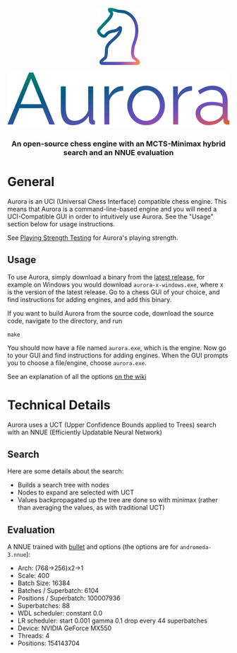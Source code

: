 <p align="center">
  <img src="aurora-logo.svg" width="100">
</p>
<p align="center">
  <img src="aurora-wordmark.svg">
</p>
<h3 align="center">An open-source chess engine with an MCTS-Minimax hybrid search and an NNUE evaluation</h3>

# General

Aurora is an UCI (Universal Chess Interface) compatible chess engine.
This means that Aurora is a command-line-based engine and you will need a UCI-Compatible GUI in order to intuitively use Aurora. See the "Usage" section below for usage instructions.

See [Playing Strength Testing](https://github.com/kjljixx/Aurora-Chess-Engine/wiki/Testing#playing-strength) for Aurora's playing strength.

## Usage

To use Aurora, simply download a binary from the [latest release](https://github.com/kjljixx/Aurora-Chess-Engine/releases), for example on Windows you would download ```aurora-x-windows.exe```, where x is the version of the latest release. Go to a chess GUI of your choice, and find instructions for adding engines, and add this binary.

If you want to build Aurora from the source code, download the source code, navigate to the directory, and run
```shell
make
```
You should now have a file named ```aurora.exe```, which is the engine. Now go to your GUI and find instructions for adding engines. When the GUI prompts you to choose a file/engine, choose ```aurora.exe```.

See an explanation of all the options [on the wiki](https://github.com/kjljixx/Aurora-Chess-Engine/wiki/Options)

# Technical Details
Aurora uses a UCT (Upper Confidence Bounds applied to Trees) search with an NNUE (Efficiently Updatable Neural Network)

## Search
Here are some details about the search:
* Builds a search tree with nodes
* Nodes to expand are selected with UCT
* Values backpropagated up the tree are done so with minimax (rather than averaging the values, as with traditional UCT)

## Evaluation
A NNUE trained with [bullet](https://github.com/jw1912/bullet) and options (the options are for ```andromeda-3.nnue```):
* Arch:  (768->256)x2->1
* Scale: 400
* Batch Size: 16384
* Batches / Superbatch: 6104
* Positions / Superbatch: 100007936
* Superbatches: 88
* WDL scheduler: constant 0.0
* LR scheduler: start 0.001 gamma 0.1 drop every 44 superbatches
* Device: NVIDIA GeForce MX550
* Threads: 4
* Positions: 154143704
